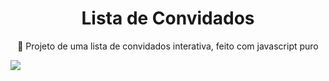 <h1 align="center">Lista de Convidados</h1>

<p align="center"> 📃 Projeto de uma lista de convidados interativa, feito com javascript puro </p>

<img src="https://img.shields.io/static/v1?label=JoãoAngnes&color=7159c1&style=for-the-badge&logo=ghost"/>
